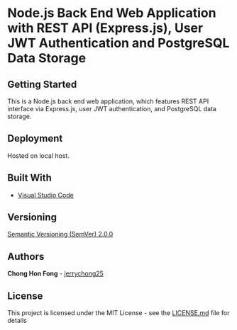 # Node.js Back End Web Application with REST API (Express.js), User JWT Authentication and PostgreSQL Data Storage

## Getting Started

This is a Node.js back end web application, which features REST API interface via Express.js, user JWT authentication, and PostgreSQL data storage.

## Deployment

Hosted on local host.

## Built With

* [Visual Studio Code](https://code.visualstudio.com/)

## Versioning

[Semantic Versioning (SemVer) 2.0.0](http://semver.org/)

## Authors

**Chong Hon Fong** - [jerrychong25](https://github.com/jerrychong25)

## License

This project is licensed under the MIT License - see the [LICENSE.md](LICENSE.md) file for details
